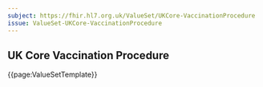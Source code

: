 ```yaml
---
subject: https://fhir.hl7.org.uk/ValueSet/UKCore-VaccinationProcedure
issue: ValueSet-UKCore-VaccinationProcedure
---
```

## UK Core Vaccination Procedure

{{page:ValueSetTemplate}}